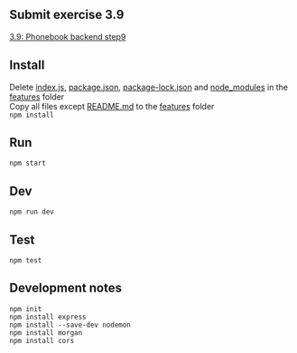 ## Submit exercise 3.9
[3.9: Phonebook backend step9](<https://fullstackopen.com/en/part3/deploying_app_to_internet#exercises-3-9-3-11>)

## Install
Delete [index.js](../../features/index.js), [package.json](../../features/package.json), [package-lock.json](../../features/package-lock.json) and [node_modules](../../features/node_modules) in the [features](../../features/) folder  
Copy all files except [README.md](README.md) to the [features](../../features/) folder  
`npm install`  

## Run
`npm start`  

## Dev
`npm run dev`  

## Test
`npm test`  

## Development notes
```
npm init
npm install express
npm install --save-dev nodemon
npm install morgan
npm install cors
```